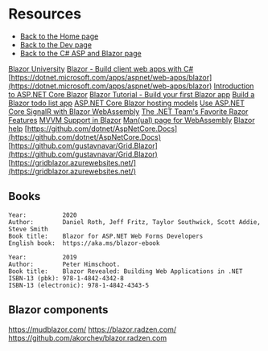 # Resources

- [Back to the Home page](../../README.md)
- [Back to the Dev page](../README.md)
- [Back to the C# ASP and Blazor page](README.md)

[Blazor University](https://blazor-university.com/ "blazor-university.com")
[Blazor - Build client web apps with C#](https://blazor.net/)
[https://dotnet.microsoft.com/apps/aspnet/web-apps/blazor](https://dotnet.microsoft.com/apps/aspnet/web-apps/blazor)
[Introduction to ASP.NET Core Blazor](https://docs.microsoft.com/en-us/aspnet/core/blazor/)
[Blazor Tutorial - Build your first Blazor app](https://dotnet.microsoft.com/learn/aspnet/blazor-tutorial/install)
[Build a Blazor todo list app](https://docs.microsoft.com/en-us/aspnet/core/tutorials/build-a-blazor-app)
[ASP.NET Core Blazor hosting models](https://docs.microsoft.com/en-us/aspnet/core/blazor/hosting-models)
[Use ASP.NET Core SignalR with Blazor WebAssembly](https://docs.microsoft.com/en-us/aspnet/core/tutorials/signalr-blazor-webassembly)
[The .NET Team's Favorite Razor Features](https://dev.to/dotnet/the-net-team-s-favorite-razor-features-5b72)
[MVVM Support in Blazor](https://blog.jeremylikness.com/blog/2019-01-04_mvvm-support-in-blazor/)
[Man(ual) page for WebAssembly](https://www.webassemblyman.com/)
[Blazor help](https://blazorhelpwebsite.com/)
[https://github.com/dotnet/AspNetCore.Docs](https://github.com/dotnet/AspNetCore.Docs)
[https://github.com/gustavnavar/Grid.Blazor](https://github.com/gustavnavar/Grid.Blazor)
[https://gridblazor.azurewebsites.net/](https://gridblazor.azurewebsites.net/)

## Books
```
Year:          2020
Author:        Daniel Roth, Jeff Fritz, Taylor Southwick, Scott Addie, Steve Smith
Book title:    Blazor for ASP.NET Web Forms Developers
English book:  https://aka.ms/blazor-ebook

Year:          2019
Author:        Peter Himschoot.
Book title:    Blazor Revealed: Building Web Applications in .NET
ISBN-13 (pbk): 978-1-4842-4342-8
ISBN-13 (electronic): 978-1-4842-4343-5
```

## Blazor components
https://mudblazor.com/
https://blazor.radzen.com/
https://github.com/akorchev/blazor.radzen.com
